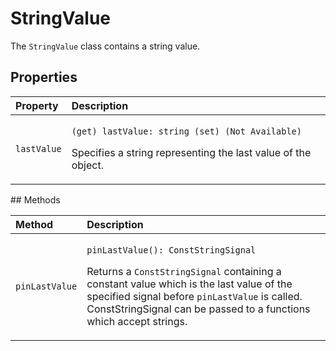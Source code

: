 # StringValue

The `StringValue` class contains a string value.

## Properties

<table>
  <thead>
    <tr>
      <th style="text-align:left">Property</th>
      <th style="text-align:left">Description</th>
    </tr>
  </thead>
  <tbody>
    <tr>
      <td style="text-align:left"><code>lastValue</code>
      </td>
      <td style="text-align:left">
        <p><code>(get) lastValue: string (set) (Not Available)</code>
        </p>
        <p>Specifies a string representing the last value of the object.</p>
      </td>
    </tr>
  </tbody>
</table>## Methods

<table>
  <thead>
    <tr>
      <th style="text-align:left">Method</th>
      <th style="text-align:left">Description</th>
    </tr>
  </thead>
  <tbody>
    <tr>
      <td style="text-align:left"><code>pinLastValue</code>
      </td>
      <td style="text-align:left">
        <p><code>pinLastValue(): ConstStringSignal</code>
        </p>
        <p>Returns a <code>ConstStringSignal</code> containing a constant value which
          is the last value of the specified signal before <code>pinLastValue</code> is
          called. ConstStringSignal can be passed to a functions which accept strings.</p>
      </td>
    </tr>
  </tbody>
</table>